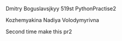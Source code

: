Dmitry Boguslavsjkyy 519st PythonPractise2

Kozhemyakina Nadiya Volodymyrivna

Second time make this pr2

